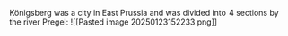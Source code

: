 Königsberg was a city in East Prussia and was divided into $\hspace{0pt}4$ sections by the river Pregel:
![[Pasted image 20250123152233.png]]
